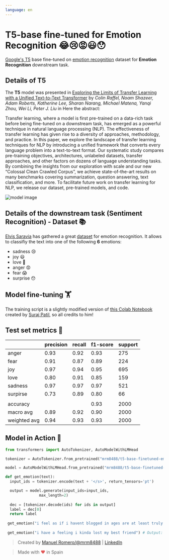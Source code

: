 ```yaml
---
language: en
---
```


# T5-base fine-tuned for Emotion Recognition 😂😢😡😃😯


[Google's T5](https://ai.googleblog.com/2020/02/exploring-transfer-learning-with-t5.html) base fine-tuned on [emotion recognition](https://github.com/dair-ai/emotion_dataset) dataset for **Emotion Recognition** downstream task.

## Details of T5

The **T5** model was presented in [Exploring the Limits of Transfer Learning with a Unified Text-to-Text Transformer](https://arxiv.org/pdf/1910.10683.pdf) by *Colin Raffel, Noam Shazeer, Adam Roberts, Katherine Lee, Sharan Narang, Michael Matena, Yanqi Zhou, Wei Li, Peter J. Liu* in Here the abstract:

Transfer learning, where a model is first pre-trained on a data-rich task before being fine-tuned on a downstream task, has emerged as a powerful technique in natural language processing (NLP). The effectiveness of transfer learning has given rise to a diversity of approaches, methodology, and practice. In this paper, we explore the landscape of transfer learning techniques for NLP by introducing a unified framework that converts every language problem into a text-to-text format. Our systematic study compares pre-training objectives, architectures, unlabeled datasets, transfer approaches, and other factors on dozens of language understanding tasks. By combining the insights from our exploration with scale and our new “Colossal Clean Crawled Corpus”, we achieve state-of-the-art results on many benchmarks covering summarization, question answering, text classification, and more. To facilitate future work on transfer learning for NLP, we release our dataset, pre-trained models, and code.

![model image](https://i.imgur.com/jVFMMWR.png)

## Details of the downstream task (Sentiment Recognition) - Dataset 📚

[Elvis Saravia](https://twitter.com/omarsar0) has gathered a great [dataset](https://github.com/dair-ai/emotion_dataset) for emotion recognition. It allows to classifiy the text into one of the following **6** emotions:

 - sadness 😢
 - joy 😃
 - love 🥰
 - anger 😡
 - fear 😱
 - surprise 😯

## Model fine-tuning 🏋️‍

The training script is a slightly modified version of [this Colab Notebook](https://github.com/patil-suraj/exploring-T5/blob/master/t5_fine_tuning.ipynb) created by [Suraj Patil](https://github.com/patil-suraj), so all credits to him!

## Test set metrics 🧾

|          |precision | recall  | f1-score |support|
|----------|----------|---------|----------|-------|
|anger     |      0.93|     0.92|      0.93|    275|
|fear      |      0.91|     0.87|      0.89|    224|
|joy       |      0.97|     0.94|      0.95|    695|
|love      |      0.80|     0.91|      0.85|    159|
|sadness   |      0.97|     0.97|      0.97|    521|
|surpirse  |      0.73|     0.89|      0.80|     66|
|                                                  |
|accuracy|            |         |      0.93|   2000|
|macro avg|       0.89|     0.92|      0.90|   2000|
|weighted avg|    0.94|     0.93|      0.93|   2000|
    
    
                 
    



## Model in Action 🚀

```python
from transformers import AutoTokenizer, AutoModelWithLMHead

tokenizer = AutoTokenizer.from_pretrained("mrm8488/t5-base-finetuned-emotion")

model = AutoModelWithLMHead.from_pretrained("mrm8488/t5-base-finetuned-emotion")

def get_emotion(text):
  input_ids = tokenizer.encode(text + '</s>', return_tensors='pt')

  output = model.generate(input_ids=input_ids,
               max_length=2)
  
  dec = [tokenizer.decode(ids) for ids in output]
  label = dec[0]
  return label
  
 get_emotion("i feel as if i havent blogged in ages are at least truly blogged i am doing an update cute") # Output: 'joy'
 
 get_emotion("i have a feeling i kinda lost my best friend") # Output: 'sadness'
```

> Created by [Manuel Romero/@mrm8488](https://twitter.com/mrm8488) | [LinkedIn](https://www.linkedin.com/in/manuel-romero-cs/)

> Made with <span style="color: #e25555;">&hearts;</span> in Spain
